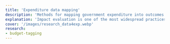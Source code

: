 ```yaml
---
title: 'Expenditure data mapping'
description: 'Methods for mapping government expenditure into outcomes data.'
explanation: 'Impact evaluation is one of the most widespread practices in quantitative social sciences, and it always requires data on an intervention and a relevant outcome. Despite its generalised adoption, impact evaluation is limited to a reduced number of policy domains where data are available. Ironically, in many countries, there exist government expenditure data across thousands of policies that are not linked to relevant outcome variables. Manually mapping expenditure into indicators can be prohibitively expensive to many governments, severely limiting their ability to integrate impact evaluation in the policy cycle. In this research area, we investigate different computational approaches to alleviate this problem and to provide automated mapping tool.'
cover: '/images/research_data4exp.webp'
research:
- budget-tagging
---
```

